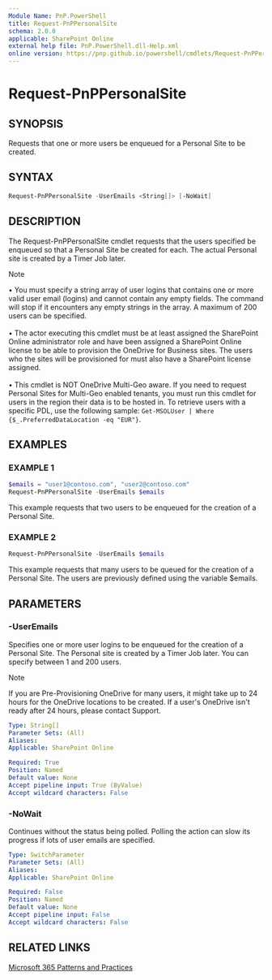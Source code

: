 ```yaml
---
Module Name: PnP.PowerShell
title: Request-PnPPersonalSite
schema: 2.0.0
applicable: SharePoint Online
external help file: PnP.PowerShell.dll-Help.xml
online version: https://pnp.github.io/powershell/cmdlets/Request-PnPPersonalSite.html
---
```

 
# Request-PnPPersonalSite

## SYNOPSIS
Requests that one or more users be enqueued for a Personal Site to be created.

## SYNTAX

```powershell
Request-PnPPersonalSite -UserEmails <String[]> [-NoWait]
```

## DESCRIPTION

The Request-PnPPersonalSite cmdlet requests that the users specified be enqueued so that a Personal Site be created for each. The actual Personal site is created by a Timer Job later.

> [!NOTE]
> • You must specify a string array of user logins that contains one or more valid user email (logins) and cannot contain any empty fields. The command will stop if it encounters any empty strings in the array. A maximum of 200 users can be specified. <br/><br/>• The actor executing this cmdlet must be at least assigned the SharePoint Online administrator role and have been assigned a SharePoint Online license to be able to provision the OneDrive for Business sites. The users who the sites will be provisioned for must also have a SharePoint license assigned. <br/><br/>•  This cmdlet is NOT OneDrive Multi-Geo aware. If you need to request Personal Sites for Multi-Geo enabled tenants, you must run this cmdlet for users in the region their data is to be hosted in. To retrieve users with a specific PDL, use the following sample: `Get-MSOLUser | Where {$_.PreferredDataLocation -eq "EUR"}`.

## EXAMPLES

### EXAMPLE 1
```powershell
$emails = "user1@contoso.com", "user2@contoso.com"
Request-PnPPersonalSite -UserEmails $emails
```

This example requests that two users to be enqueued for the creation of a Personal Site.

### EXAMPLE 2
```powershell
Request-PnPPersonalSite -UserEmails $emails
```

This example requests that many users to be queued for the creation of a Personal Site. The users are previously defined using the variable $emails.

## PARAMETERS

### -UserEmails

Specifies one or more user logins to be enqueued for the creation of a Personal Site. The Personal site is created by a Timer Job later. You can specify between 1 and 200 users.
> [!NOTE]
> If you are Pre-Provisioning OneDrive for many users, it might take up to 24 hours for the OneDrive locations to be created. If a user's OneDrive isn't ready after 24 hours, please contact Support.

```yaml
Type: String[]
Parameter Sets: (All)
Aliases:
Applicable: SharePoint Online

Required: True
Position: Named
Default value: None
Accept pipeline input: True (ByValue)
Accept wildcard characters: False
```

### -NoWait

Continues without the status being polled. Polling the action can slow its progress if lots of user emails are specified.

```yaml
Type: SwitchParameter
Parameter Sets: (All)
Aliases:
Applicable: SharePoint Online

Required: False
Position: Named
Default value: None
Accept pipeline input: False
Accept wildcard characters: False
```

## RELATED LINKS

[Microsoft 365 Patterns and Practices](https://aka.ms/m365pnp)

